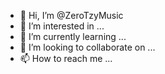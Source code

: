 - 👋 Hi, I’m @ZeroTzyMusic
- 👀 I’m interested in ...
- 🌱 I’m currently learning ...
- 💞️ I’m looking to collaborate on ...
- 📫 How to reach me ...

<!---
ZeroTzyMusic/ZeroTzyMusic is a ✨ special ✨ repository because its `README.md` (this file) appears on your GitHub profile.
You can click the Preview link to take a look at your changes.
--->
